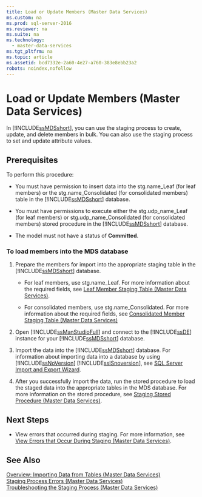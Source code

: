```yaml
---
title: Load or Update Members (Master Data Services)
ms.custom: na
ms.prod: sql-server-2016
ms.reviewer: na
ms.suite: na
ms.technology: 
  - master-data-services
ms.tgt_pltfrm: na
ms.topic: article
ms.assetid: bcd7332e-2a60-4e27-a760-383e8ebb23a2
robots: noindex,nofollow
---
```

# Load or Update Members (Master Data Services)
  In [!INCLUDE[ssMDSshort](../../Token\Other/ssMDSshort_md.md)], you can use the staging process to create, update, and delete members in bulk. You can also use the staging process to set and update attribute values.  
  
## Prerequisites  
 To perform this procedure:  
  
-   You must have permission to insert data into the stg.name\_Leaf \(for leaf members\) or the stg.name\_Consolidated \(for consolidated members\) table in the [!INCLUDE[ssMDSshort](../../Token\Other/ssMDSshort_md.md)] database.  
  
-   You must have permissions to execute either the stg.udp\_name\_Leaf \(for leaf members\) or stg.udp\_name\_Consolidated \(for consolidated members\) stored procedure in the [!INCLUDE[ssMDSshort](../../Token\Other/ssMDSshort_md.md)] database.  
  
-   The model must not have a status of **Committed**.  
  
### To load members into the MDS database  
  
1.  Prepare the members for import into the appropriate staging table in the [!INCLUDE[ssMDSshort](../../Token\Other/ssMDSshort_md.md)] database.  
  
    -   For leaf members, use stg.name\_Leaf. For more information about the required fields, see [Leaf Member Staging Table &#40;Master Data Services&#41;](../Topic/Leaf%20Member%20Staging%20Table%20\(Master%20Data%20Services\).md).  
  
    -   For consolidated members, use stg.name\_Consolidated. For more information about the required fields, see [Consolidated Member Staging Table &#40;Master Data Services&#41;](../Topic/Consolidated%20Member%20Staging%20Table%20\(Master%20Data%20Services\).md)  
  
2.  Open [!INCLUDE[ssManStudioFull](../../Token\Other/ssManStudioFull_md.md)] and connect to the [!INCLUDE[ssDE](../../Token\Other/ssDE_md.md)] instance for your [!INCLUDE[ssMDSshort](../../Token\Other/ssMDSshort_md.md)] database.  
  
3.  Import the data into the [!INCLUDE[ssMDSshort](../../Token\Other/ssMDSshort_md.md)] database. For information about importing data into a database by using [!INCLUDE[ssNoVersion](../../Token\Other/ssNoVersion_md.md)] [!INCLUDE[ssISnoversion](../../Token\Other/ssISnoversion_md.md)], see [SQL Server Import and Export Wizard](../../Topics\TopicNameNotContainA/SQL-Server-Import-and-Export-Wizard.md).  
  
4.  After you successfully import the data, run the stored procedure to load the staged data into the appropriate tables in the MDS database. For more information on the stored procedure, see [Staging Stored Procedure &#40;Master Data Services&#41;](../Topic/Staging%20Stored%20Procedure%20\(Master%20Data%20Services\).md).  
  
## Next Steps  
  
-   View errors that occurred during staging. For more information, see [View Errors that Occur During Staging &#40;Master Data Services&#41;](../Topic/View%20Errors%20that%20Occur%20During%20Staging%20\(Master%20Data%20Services\).md).  
  
## See Also  
 [Overview: Importing Data from Tables &#40;Master Data Services&#41;](../Topic/Overview:%20Importing%20Data%20from%20Tables%20\(Master%20Data%20Services\).md)   
 [Staging Process Errors &#40;Master Data Services&#41;](../Topic/Staging%20Process%20Errors%20\(Master%20Data%20Services\).md)   
 [Troubleshooting the Staging Process \(Master Data Services\)](http://social.technet.microsoft.com/wiki/contents/articles/troubleshooting-the-staging-process-master-data-services.aspx)  
  
  